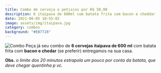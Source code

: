 ```yaml
---
title: Combo de cerveja e petiscos por R$ 50,00
description: 6 itaipava de 600ml com batata frita com bacon e cheddar
date: 2021-06-05 10:55:02
image: assets/img/itaipava.jpg
category: combos
background: "#EB7728"
---
```

![Combo](/assets/img/itaipava.jpg)
Peça já seu combo de **6 cervejas itaipava de 600 ml** com batata frita com **bacon e chedar** (se preferir) entregamos na sua casa.

**Obs.** *o limite dos 20 minutos estrapola um pouco por conta da batata, que deve chegar quentinha p vc.*

